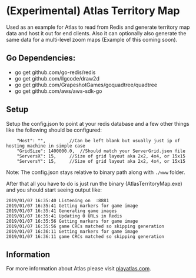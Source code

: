 # (Experimental) Atlas Territory Map
Used as an example for Atlas to read from Redis and generate territory map data and host it out for end clients. Also it can optionally also generate the same data for a multi-level zoom maps (Example of this coming soon).

## Go Dependencies:
* go get github.com/go-redis/redis
* go get github.com/llgcode/draw2d
* go get github.com/GrapeshotGames/goquadtree/quadtree
* go get github.com/aws/aws-sdk-go

## Setup
Setup the config.json to point at your redis database and a few other things like the following should be configured:
```
    "Host": "",			//Can be left blank but usually just ip of hosting machine in simple case
    "GridSize": 1400000.0,	//Should match your ServerGrid.json file
    "ServersX": 15,		//Size of grid layout aka 2x2, 4x4, or 15x15
    "ServersY": 15,		//Size of grid layout aka 2x2, 4x4, or 15x15
```
Note: The config.json stays relative to binary path along with `./www` folder.

After that all you have to do is just run the binary (AtlasTerritoryMap.exe) and you should start seeing output like:
```
2019/01/07 16:35:40 Listening on  :8881
2019/01/07 16:35:41 Getting markers for game image
2019/01/07 16:35:41 Generating game images
2019/01/07 16:35:41 Updating 0 URLs in Redis
2019/01/07 16:35:56 Getting markers for game image
2019/01/07 16:35:56 game CRCs matched so skipping generation
2019/01/07 16:36:11 Getting markers for game image
2019/01/07 16:36:11 game CRCs matched so skipping generation
```

## Information
For more information about Atlas please visit [playatlas.com](https://playatlas.com).